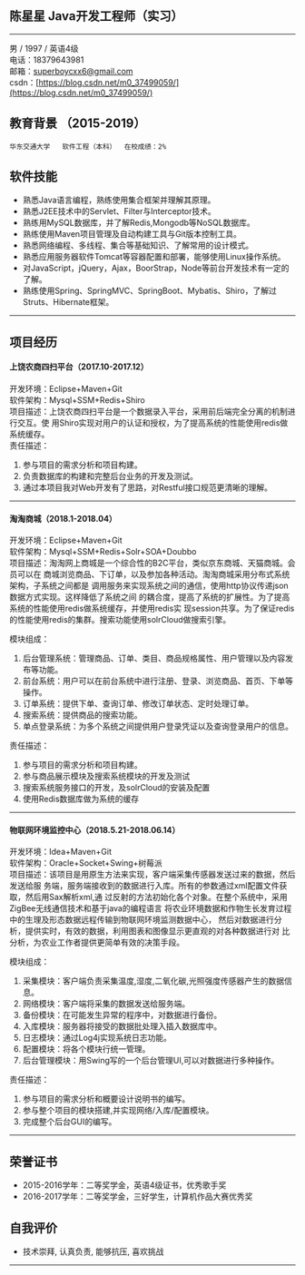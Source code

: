 ## 陈星星  Java开发工程师（实习）  
---
男 / 1997 / 英语4级                                                                   
电话：18379643981             
邮箱：superboycxx6@gmail.com  
csdn：[https://blog.csdn.net/m0_37499059/](https://blog.csdn.net/m0_37499059/)  

## 教育背景  （2015-2019）  
```
华东交通大学   软件工程（本科）  在校成绩：2%    
```

## 软件技能 
-  熟悉Java语言编程，熟练使用集合框架并理解其原理。
-  熟悉J2EE技术中的Servlet、Filter与Interceptor技术。
-  熟练用MySQL数据库，并了解Redis,Mongodb等NoSQL数据库。
-  熟练使用Maven项目管理及自动构建工具与Git版本控制工具。
-  熟悉网络编程、多线程、集合等基础知识、了解常用的设计模式。
-  熟悉应用服务器软件Tomcat等容器配置和部署，能够使用Linux操作系统。
-  对JavaScript，jQuery，Ajax，BoorStrap，Node等前台开发技术有一定的了解。
-  熟练使用Spring、SpringMVC、SpringBoot、Mybatis、Shiro，了解过Struts、Hibernate框架。
******************************

## 项目经历

#### 上饶农商四扫平台（2017.10-2017.12）
开发环境：Eclipse+Maven+Git      
软件架构：Mysql+SSM+Redis+Shiro    
项目描述：上饶农商四扫平台是一个数据录入平台，采用前后端完全分离的机制进行交互。使
用Shiro实现对用户的认证和授权，为了提高系统的性能使用redis做系统缓存。    
责任描述：  
  1. 参与项目的需求分析和项目构建。  
  2. 负责数据库的构建和完整后台业务的开发及测试。  
  3. 通过本项目我对Web开发有了思路，对Restful接口规范更清晰的理解。

---

#### 淘淘商城（2018.1-2018.04）
开发环境：Eclipse+Maven+Git  
软件架构：Mysql+SSM+Redis+Solr+SOA+Doubbo   
项目描述：淘淘网上商城是一个综合性的B2C平台，类似京东商城、天猫商城。会员可以在
商城浏览商品、下订单，以及参加各种活动。淘淘商城采用分布式系统架构，子系统之间都是
调用服务来实现系统之间的通信，使用http协议传递json数据方式实现。这样降低了系统之间
的耦合度，提高了系统的扩展性。为了提高系统的性能使用redis做系统缓存，并使用redis实
现session共享。为了保证redis的性能使用redis的集群。搜索功能使用solrCloud做搜索引擎。

模块组成：
  1. 后台管理系统：管理商品、订单、类目、商品规格属性、用户管理以及内容发布等功能。
  2. 前台系统：用户可以在前台系统中进行注册、登录、浏览商品、首页、下单等操作。
  3. 订单系统：提供下单、查询订单、修改订单状态、定时处理订单。
  4. 搜索系统：提供商品的搜索功能。
  5. 单点登录系统：为多个系统之间提供用户登录凭证以及查询登录用户的信息。

责任描述：  
  1. 参与项目的需求分析和项目构建。   
  2. 参与商品展示模块及搜索系统模块的开发及测试    
  3. 搜索系统服务接口的开发，及solrCloud的安装及配置  
  4. 使用Redis数据库做为系统的缓存  


---


#### 物联网环境监控中心（2018.5.21-2018.06.14）
开发环境：Idea+Maven+Git  
软件架构：Oracle+Socket+Swing+树莓派   
项目描述：该项目是用原生方法来实现，客户端采集传感器发送过来的数据，然后发送给服
务端，服务端接收到的数据进行入库。所有的参数通过xml配置文件获取，然后用Sax解析xml,通
过反射的方法初始化各个对象。在整个系统中，采用ZigBee无线通信技术和基于java的编程语言
将农业环境数据和作物生长发育过程中的生理及形态数据远程传输到物联网环境监测数据中心，
然后对数据进行分析，提供实时，有效的数据，利用图表和图像显示更直观的对各种数据进行对
比分析，为农业工作者提供更简单有效的决策手段。
   
模块组成：
  1. 采集模块：客户端负责采集温度,湿度,二氧化碳,光照强度传感器产生的数据信息。
  2. 网络模块：客户端将采集的数据发送给服务端。
  3. 备份模块：在可能发生异常的程序中，对数据进行备份。
  4. 入库模块：服务器将接受的数据批处理入插入数据库中。
  5. 日志模块：通过Log4j实现系统日志功能。
  6. 配置模块：将各个模块行统一管理。
  7. 后台管理模块：用Swing写的一个后台管理UI,可以对数据进行多种操作。

责任描述：    
  1. 参与项目的需求分析和概要设计说明书的编写。  
  2. 参与整个项目的模块搭建,并实现网络/入库/配置模块。  
  3. 完成整个后台GUI的编写。  


---
## 荣誉证书
- 2015-2016学年：二等奖学金，英语4级证书，优秀歌手奖
- 2016-2017学年：二等奖学金，三好学生，计算机作品大赛优秀奖

## 自我评价
- 技术崇拜, 认真负责, 能够抗压, 喜欢挑战
**********************************
